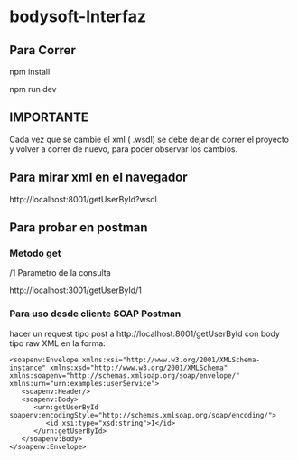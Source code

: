 # bodysoft-Interfaz

## Para Correr
 npm install
 
 npm run dev


## IMPORTANTE
Cada vez que se cambie el xml ( .wsdl) se debe dejar de correr el proyecto y volver a correr de nuevo, para poder observar los cambios.



## Para mirar xml en el navegador 

http://localhost:8001/getUserById?wsdl

## Para probar en postman

### Metodo get
/1 Parametro de la consulta

http://localhost:3001/getUserById/1

### Para uso desde cliente SOAP Postman
hacer un request tipo post a http://localhost:8001/getUserById con body tipo raw XML en la forma:
```
<soapenv:Envelope xmlns:xsi="http://www.w3.org/2001/XMLSchema-instance" xmlns:xsd="http://www.w3.org/2001/XMLSchema" xmlns:soapenv="http://schemas.xmlsoap.org/soap/envelope/" xmlns:urn="urn:examples:userService">
   <soapenv:Header/>
   <soapenv:Body>
      <urn:getUserById soapenv:encodingStyle="http://schemas.xmlsoap.org/soap/encoding/">
         <id xsi:type="xsd:string">1</id>
      </urn:getUserById>
   </soapenv:Body>
</soapenv:Envelope>
```

